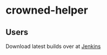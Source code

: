 # crowned-helper
## Users
Download latest builds over at [Jenkins](https://jenkins.battleland.eu/job/BattleLand's%20Crowned%20Helper/)
